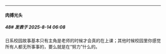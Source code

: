 ﻿
*****

####  肉搏光头  
##### 48#       发表于 2025-8-14 06:08

日系校园故事基本只有主角是老师的时候才会真的在上课；其他时候校园里你感觉所有人都无所事事的，要么就是在“努力”什么的。

